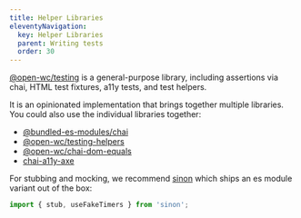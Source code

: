 ```yaml
---
title: Helper Libraries
eleventyNavigation:
  key: Helper Libraries
  parent: Writing tests
  order: 30
---
```


[@open-wc/testing](https://open-wc.org/testing/testing.html) is a general-purpose library, including assertions via chai, HTML test fixtures, a11y tests, and test helpers.

It is an opinionated implementation that brings together multiple libraries. You could also use the individual libraries together:

- [@bundled-es-modules/chai](https://www.npmjs.com/package/@bundled-es-modules/chai)
- [@open-wc/testing-helpers](https://www.npmjs.com/package/@open-wc/testing-helpers)
- [@open-wc/chai-dom-equals](https://www.npmjs.com/package/@open-wc/chai-dom-equals)
- [chai-a11y-axe](https://www.npmjs.com/package/chai-a11y-axe)

For stubbing and mocking, we recommend [sinon](https://www.npmjs.com/package/sinon) which ships an es module variant out of the box:

```js
import { stub, useFakeTimers } from 'sinon';
```
